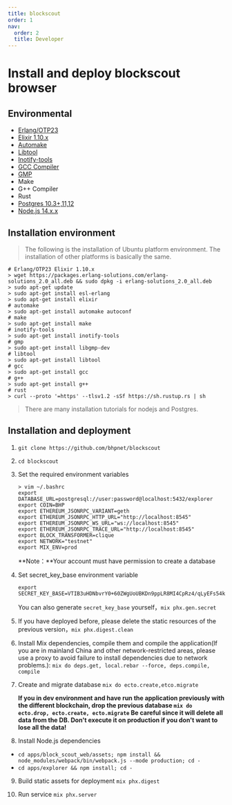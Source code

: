 ```yaml
---
title: blockscout
order: 1
nav:
  order: 2
  title: Developer
---
```


# Install and deploy blockscout browser

## Environmental

- [Erlang/OTP23](https://github.com/erlang/otp)
- [Elixir 1.10.x](https://elixir-lang.org/)
- [Automake](https://www.gnu.org/software/automake/)
- [Libtool](https://www.gnu.org/software/libtool/)
- [Inotify-tools](https://github.com/inotify-tools/inotify-tools/wiki)
- [GCC Compiler](https://gcc.gnu.org/)
- [GMP](https://gmplib.org/)
- Make
- G++ Compiler
- Rust
- [Postgres 10.3+,11,12](https://www.postgresql.org/)
- [Node.js 14.x.x](https://nodejs.org/en/)

## Installation environment

> The following is the installation of Ubuntu platform environment. The installation of other platforms is basically the same.

```shell
# Erlang/OTP23 Elixir 1.10.x
> wget https://packages.erlang-solutions.com/erlang-solutions_2.0_all.deb && sudo dpkg -i erlang-solutions_2.0_all.deb
> sudo apt-get update
> sudo apt-get install esl-erlang
> sudo apt-get install elixir
# automake
> sudo apt-get install automake autoconf
# make
> sudo apt-get install make
# inotify-tools
> sudo apt-get install inotify-tools
# gmp
> sudo apt-get install libgmp-dev
# libtool
> sudo apt-get install libtool
# gcc
> sudo apt-get install gcc
# g++
> sudo apt-get install g++
# rust
> curl --proto '=https' --tlsv1.2 -sSf https://sh.rustup.rs | sh
```

> There are many installation tutorials for nodejs and Postgres.

## Installation and deployment

1.  `git clone https://github.com/bhpnet/blockscout`

2.  `cd blockscout`

3.  Set the required environment variables

    ```shell
    > vim ~/.bashrc
    export DATABASE_URL=postgresql://user:password@localhost:5432/explorer
    export COIN=BHP
    export ETHEREUM_JSONRPC_VARIANT=geth
    export ETHEREUM_JSONRPC_HTTP_URL="http://localhost:8545"
    export ETHEREUM_JSONRPC_WS_URL="ws://localhost:8545"
    export ETHEREUM_JSONRPC_TRACE_URL="http://localhost:8545"
    export BLOCK_TRANSFORMER=clique
    export NETWORK="testnet"
    export MIX_ENV=prod
    ```

    **Note：**Your account must have permission to create a database

4.  Set secret_key_base environment variable

    ```shell
    export SECRET_KEY_BASE=VTIB3uHDNbvrY0+60ZWgUoUBKDn9ppLR8MI4CpRz4/qLyEFs54ktJfaNT6Z221No
    ```

    You can also generate `secret_key_base` yourself，`mix phx.gen.secret`

5.  If you have deployed before, please delete the static resources of the previous version，`mix phx.digest.clean`

6.  Install Mix dependencies, compile them and compile the application(If you are in mainland China and other network-restricted areas, please use a proxy to avoid failure to install dependencies due to network problems.): `mix do deps.get, local.rebar --force, deps.compile, compile`

7.  Create and migrate database `mix do ecto.create,etco.migrate`

    **If you in dev environment and have run the application previously with the different blockchain, drop the previous database `mix do ecto.drop, ecto.create, ecto.migrate`
    Be careful since it will delete all data from the DB. Don't execute it on production if you don't want to lose all the data!**

8.  Install Node.js dependencies

- `cd apps/block_scout_web/assets; npm install && node_modules/webpack/bin/webpack.js --mode production; cd -`
- `cd apps/explorer && npm install; cd -`

9.  Build static assets for deployment `mix phx.digest`

10. Run service `mix phx.server`
